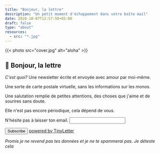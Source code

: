 ```yaml
---
title: "Bonjour, la lettre"
description: "Un petit moment d'échappement dans votre boîte mail"
date: 2020-10-07T12:57:50+02:00
draft: false
type: "about"
resources:
  - src: "*.jpg"
---
```



{{< photo src="cover.jpg" alt="aloha" >}}

## 💌 Bonjour, la lettre

*C'est quoi?* Une newsletter écrite et envoyée avec amour par moi-même.

Une sorte de carte postale virtuelle, sans les informations sur les monos.

Une salutation remplie de petites attentions, des choses que j'aime et de sourires sans doute.

Elle n'est pas encore périodique, cela dépend de vous.


<form class="py-6" action="https://tinyletter.com/bonjouryannick" method="post" target="popupwindow" onsubmit="window.open('https://tinyletter.com/bonjouryannick', 'popupwindow', 'scrollbars=yes,width=800,height=600');return true">
<label for="tlemail">
N'hésite pas à laisser ton email.
</label><input type="text" class="shadow appearance-none border rounded w-full mt-6 py-2 px-3 text-gray-700 leading-tight focus:outline-none focus:shadow-outline" name="email" id="tlemail" /></p><input type="hidden" value="1" name="embed"/><input class="bg-accent-800 hover:bg-blue-700 text-white font-bold py-2 px-4 rounded focus:outline-none focus:shadow-outline" type="submit" value="Subscribe" />
<a class=link" href="https://tinyletter.com" target="_blank">powered by TinyLetter</a>
</form>

*Promis je ne revend pas tes données et je ne te spammerai pas. Je déteste cela*
